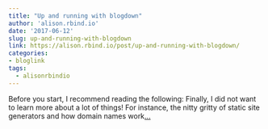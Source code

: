 ```yaml
---
title: "Up and running with blogdown"
author: 'alison.rbind.io'
date: '2017-06-12'
slug: up-and-running-with-blogdown
link: https://alison.rbind.io/post/up-and-running-with-blogdown/
categories:
- bloglink
tags:
  - alisonrbindio
---
```


Before you start, I recommend reading the following: Finally, I did not want to learn more about a lot of things! For instance, the nitty gritty of static site generators and how domain names work[... <i class="fas fa-external-link-alt"></i>](https://alison.rbind.io/post/up-and-running-with-blogdown/)

